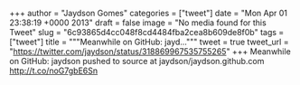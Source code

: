 
+++
author = "Jaydson Gomes"
categories = ["tweet"]
date = "Mon Apr 01 23:38:19 +0000 2013"
draft = false
image = "No media found for this Tweet"
slug = "6c93865d4cc048f8cd4484fba2cea8b609de8f0b"
tags = ["tweet"]
title = """Meanwhile on GitHub: jayd..."""
tweet = true
tweet_url = "https://twitter.com/jaydson/status/318869967535755265"
+++
Meanwhile on GitHub: jaydson pushed to source at jaydson/jaydson.github.com http://t.co/noG7gbE6Sn
